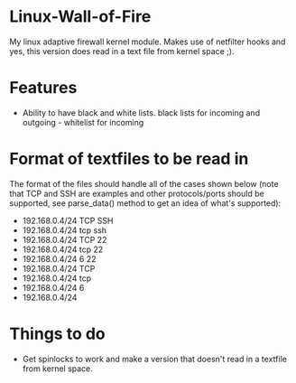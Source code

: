 Linux-Wall-of-Fire
==================

My linux adaptive firewall kernel module. Makes use of netfilter hooks and yes, this version does read in a text file from kernel space ;).

Features
==================

- Ability to have black and white lists. black lists for incoming and outgoing - whitelist for incoming

Format of textfiles to be read in
==================

The format of the files should handle all of the cases shown below (note that TCP and SSH are examples and other protocols/ports should be supported, see parse_data() method to get an idea of what's supported):
- 192.168.0.4/24 TCP SSH
- 192.168.0.4/24 tcp ssh
- 192.168.0.4/24 TCP 22
- 192.168.0.4/24 tcp 22
- 192.168.0.4/24 6 22
- 192.168.0.4/24 TCP
- 192.168.0.4/24 tcp
- 192.168.0.4/24 6
- 192.168.0.4/24


Things to do
==================

- Get spinlocks to work and make a version that doesn't read in a textfile from kernel space.

